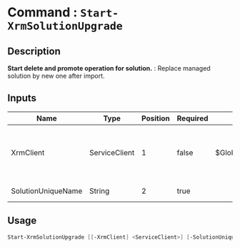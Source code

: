 # Command : `Start-XrmSolutionUpgrade` 

## Description

**Start delete and promote operation for solution.** : Replace managed solution by new one after import.

## Inputs

Name|Type|Position|Required|Default|Description
----|----|--------|--------|-------|-----------
XrmClient|ServiceClient|1|false|$Global:XrmClient|Xrm connector initialized to target instance. Use latest one by default. (CrmServiceClient)
SolutionUniqueName|String|2|true||Solution unique name to upgrade.


## Usage

```Powershell 
Start-XrmSolutionUpgrade [[-XrmClient] <ServiceClient>] [-SolutionUniqueName] <String> [<CommonParameters>]
``` 


